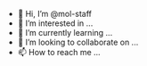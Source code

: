 - 👋 Hi, I’m @mol-staff
- 👀 I’m interested in ...
- 🌱 I’m currently learning ...
- 💞️ I’m looking to collaborate on ...
- 📫 How to reach me ...

<!---
mol-staff/mol-staff is a ✨ special ✨ repository because its `README.md` (this file) appears on your GitHub profile.
You can click the Preview link to take a look at your changes.
--->
